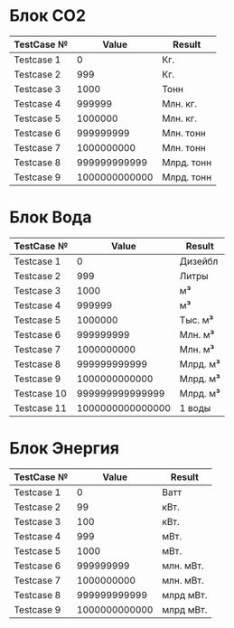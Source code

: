 # Блок СО2 
|TestCase №|Value|Result|
|--|--|--|
|Testcase 1|0|Кг.|
|Testcase 2|999|Кг.|
|Testcase 3|1000|Тонн|
|Testcase 4|999999|Млн. кг.|
|Testcase 5|1000000|Млн. кг.|
|Testcase 6|999999999|Млн. тонн|
|Testcase 7|1000000000|Млн. тонн|
|Testcase 8|999999999999|Млрд. тонн|
|Testcase 9|1000000000000|Млрд. тонн|

# Блок Вода 
|TestCase №|Value|Result|
|--|--|--|
|Testcase 1|0|Дизейбл|
|Testcase 2|999|Литры|
|Testcase 3|1000|м**³**|
|Testcase 4|999999|м**³**|
|Testcase 5|1000000|Тыс. м**³**|
|Testcase 6|999999999|Млн. м**³**|
|Testcase 7|1000000000|Млн. м**³**|
|Testcase 8|999999999999|Млрд. м**³**|
|Testcase 9|1000000000000|Млрд. м**³**|
|Testcase 10|999999999999999|Млрд. м**³**|
|Testcase 11|1000000000000000|1 воды|

# Блок Энергия 
|TestCase №|Value|Result|
|--|--|--|
|Testcase 1|0|Ватт|
|Testcase 2|99|кВт.|
|Testcase 3|100|кВт.|
|Testcase 4|999|мВт.|
|Testcase 5|1000|мВт.|
|Testcase 6|999999999|млн. мВт.|
|Testcase 7|1000000000|млн. мВт.|
|Testcase 8|999999999999|млрд мВт.|
|Testcase 9|1000000000000|млрд мВт.|
